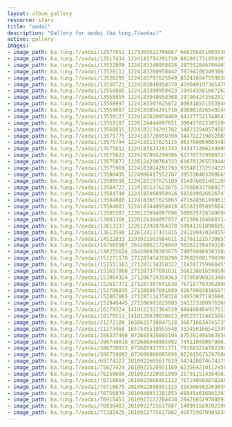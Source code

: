 ```yaml
---
layout: album_gallery
resource: stars
title: "aodai"
description: "Gallery for aodai (ba.tung.7/aodai)"
active: gallery
images:
- image_path: ba.tung.7/aodai/12977052_1173365622706867_6602568516055361341_o.jpg
- image_path: ba.tung.7/aodai/13517434_1224183754291720_8828617319504071225_o.jpg
- image_path: ba.tung.7/aodai/13522809_1224183340958428_2975528467864038832_o.jpg
- image_path: ba.tung.7/aodai/13528111_1224183200958442_781941083493067036_o.jpg
- image_path: ba.tung.7/aodai/13528295_1224183797625049_8524265475598303875_o.jpg
- image_path: ba.tung.7/aodai/13558721_1224183840958378_4590491973014701415_o.jpg
- image_path: ba.tung.7/aodai/13558805_1224183390958423_194543561687262827_o.jpg
- image_path: ba.tung.7/aodai/13558855_1224183940958368_2979042435829132997_o.jpg
- image_path: ba.tung.7/aodai/13558997_1224183567625072_8084185315538482311_o.jpg
- image_path: ba.tung.7/aodai/13559087_1224183854291710_8308610265492407006_o.jpg
- image_path: ba.tung.7/aodai/13559127_1224183020958460_8412775213486427554_o.jpg
- image_path: ba.tung.7/aodai/13559187_1226124444097651_3004576123051949282_o.jpg
- image_path: ba.tung.7/aodai/13568815_1224183134291782_5482339485745650695_o.jpg
- image_path: ba.tung.7/aodai/13575775_1224183720958390_3447822198520855650_o.jpg
- image_path: ba.tung.7/aodai/13575794_1224183137625115_8637000696634886191_o.jpg
- image_path: ba.tung.7/aodai/13575812_1224183524291743_3434714962498995273_o.jpg
- image_path: ba.tung.7/aodai/13575822_1224197094290386_6377073795807258311_o.jpg
- image_path: ba.tung.7/aodai/13575871_1226124290764333_6167012655394488792_o.jpg
- image_path: ba.tung.7/aodai/13575969_1224183024291793_935481732534128540_o.jpg
- image_path: ba.tung.7/aodai/13580495_1224906417552787_3955304832006697348_o.jpg
- image_path: ba.tung.7/aodai/13580598_1224183197625109_5549766914812888389_o.jpg
- image_path: ba.tung.7/aodai/13584727_1224197537623675_1798083770082759608_o.jpg
- image_path: ba.tung.7/aodai/13584740_1224183460958416_5916496266167415870_o.jpg
- image_path: ba.tung.7/aodai/13584880_1224183657625063_4716285619996159582_o.jpg
- image_path: ba.tung.7/aodai/13584881_1224183440958418_4538220589560423197_o.jpg
- image_path: ba.tung.7/aodai/13585207_1226123994097696_500635726749696737_o.jpg
- image_path: ba.tung.7/aodai/13603368_1226124384097657_472996164660714869_o.jpg
- image_path: ba.tung.7/aodai/13613237_1226123920764370_599412618906953434_o.jpg
- image_path: ba.tung.7/aodai/13613590_1226124137431015_2911994703481592985_o.jpg
- image_path: ba.tung.7/aodai/14522833_1293921503984611_517611215730655051_n.jpg
- image_path: ba.tung.7/aodai/147565987_264268621726840_5036222047932895601_n.jpg
- image_path: ba.tung.7/aodai/148255624_264266938393675_7497988683031042945_n.jpg
- image_path: ba.tung.7/aodai/151271178_271287454358290_2760256817983901932_n.jpg
- image_path: ba.tung.7/aodai/151551163_271287134358322_114247759960455065_n.jpg
- image_path: ba.tung.7/aodai/151657808_271287377691631_5681388165985080170_n.jpg
- image_path: ba.tung.7/aodai/151964324_271286724358363_7379589082534663434_n.jpg
- image_path: ba.tung.7/aodai/152617372_271287307691638_767187703362806732_n.jpg
- image_path: ba.tung.7/aodai/152706835_271286887691680_4287808381669798483_n.jpg
- image_path: ba.tung.7/aodai/152867865_271287114358324_1495307318368020942_n.jpg
- image_path: ba.tung.7/aodai/152940445_271286991025003_2412232809763688437_n.jpg
- image_path: ba.tung.7/aodai/16179324_1410122322364528_8444084849375126276_o.jpg
- image_path: ba.tung.7/aodai/16179513_1410126039030823_8952971544150650205_o.jpg
- image_path: ba.tung.7/aodai/21272100_1658625730847518_3667166347457350084_n.jpg
- image_path: ba.tung.7/aodai/21273468_1657545510955540_3334501665413406474_o.jpg
- image_path: ba.tung.7/aodai/386337498_872685920885104_8753914955639560402_n.jpg
- image_path: ba.tung.7/aodai/386748018_872686040885092_7451105900790616813_n.jpg
- image_path: ba.tung.7/aodai/386750833_872685917551771_7916832147822846605_n.jpg
- image_path: ba.tung.7/aodai/386759082_872686000885096_8226156752979865061_n.jpg
- image_path: ba.tung.7/aodai/69774323_2810922605617819_5474208746743791616_n.jpg
- image_path: ba.tung.7/aodai/75627424_2810922528951160_6235642101124562944_n.jpg
- image_path: ba.tung.7/aodai/76250680_2810923228951090_2579115143849836544_n.jpg
- image_path: ba.tung.7/aodai/76710669_2810923008951112_7672405040702685184_n.jpg
- image_path: ba.tung.7/aodai/76710675_2810922898951123_3169065022630395904_n.jpg
- image_path: ba.tung.7/aodai/76756839_2810948932281853_6894546168013914112_n.jpg
- image_path: ba.tung.7/aodai/76915451_2810923122284434_2842665297888935936_n.jpg
- image_path: ba.tung.7/aodai/76930483_2810922725617807_1499915692021907456_n.jpg
- image_path: ba.tung.7/aodai/77281425_2810922775617802_4597590799050342400_n.jpg
---
```

